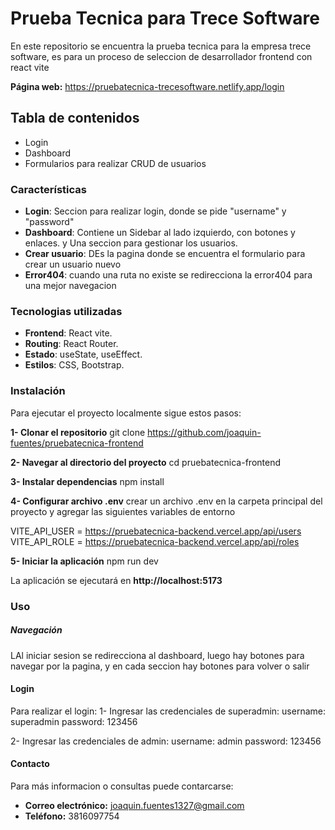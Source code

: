 #  Prueba Tecnica para Trece Software
En este repositorio se encuentra la prueba tecnica para la empresa trece software, es para un proceso de seleccion de desarrollador frontend con react vite

**Página web:** 
https://pruebatecnica-trecesoftware.netlify.app/login

## Tabla de contenidos
- Login
- Dashboard
- Formularios para realizar CRUD de usuarios


### Características
- **Login**: Seccion para realizar login, donde se pide "username" y "password" 
- **Dashboard**: Contiene un Sidebar al lado izquierdo, con botones y enlaces.  y Una seccion para gestionar los usuarios.
- **Crear usuario**: DEs la pagina donde se encuentra el formulario para crear un usuario nuevo
- **Error404**: cuando una ruta no existe se redirecciona la error404 para una mejor navegacion


### Tecnologias utilizadas

- **Frontend**: React vite.
- **Routing**: React Router.
- **Estado**: useState, useEffect.
- **Estilos**: CSS, Bootstrap.

### Instalación
Para ejecutar el proyecto localmente sigue estos pasos:

**1- Clonar el repositorio**
git clone https://github.com/joaquin-fuentes/pruebatecnica-frontend

**2- Navegar al directorio del proyecto**
cd pruebatecnica-frontend

**3- Instalar dependencias**
npm install

**4- Configurar archivo .env**
crear un archivo .env en la carpeta principal del proyecto y agregar las siguientes variables de entorno

VITE_API_USER = https://pruebatecnica-backend.vercel.app/api/users
VITE_API_ROLE = https://pruebatecnica-backend.vercel.app/api/roles

**5- Iniciar la aplicación**
npm run dev

La aplicación se ejecutará en **http://localhost:5173**

### Uso

##### Navegación

LAl iniciar sesion se redirecciona al dashboard, luego hay botones para navegar por la pagina, y en cada seccion hay botones para volver o salir

#### Login

Para realizar el login:
1- Ingresar las credenciales de superadmin:
username: superadmin
password: 123456

2- Ingresar las credenciales de admin:
username: admin
password: 123456


#### Contacto

Para más informacion o consultas puede contarcarse:

- **Correo electrónico:** joaquin.fuentes1327@gmail.com
- **Teléfono:** 3816097754
